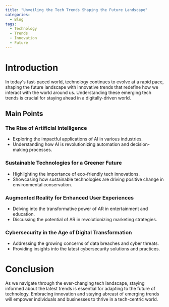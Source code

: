 ```yaml
---
title: "Unveiling the Tech Trends Shaping the Future Landscape"
categories:
  - Blog
tags:
  - Technology
  - Trends
  - Innovation
  - Future
---
```


# Introduction
In today's fast-paced world, technology continues to evolve at a rapid pace, shaping the future landscape with innovative trends that redefine how we interact with the world around us. Understanding these emerging tech trends is crucial for staying ahead in a digitally-driven world.

## Main Points
### The Rise of Artificial Intelligence
- Exploring the impactful applications of AI in various industries.
- Understanding how AI is revolutionizing automation and decision-making processes.

### Sustainable Technologies for a Greener Future
- Highlighting the importance of eco-friendly tech innovations.
- Showcasing how sustainable technologies are driving positive change in environmental conservation.

### Augmented Reality for Enhanced User Experiences
- Delving into the transformative power of AR in entertainment and education.
- Discussing the potential of AR in revolutionizing marketing strategies.

### Cybersecurity in the Age of Digital Transformation
- Addressing the growing concerns of data breaches and cyber threats.
- Providing insights into the latest cybersecurity solutions and practices.

# Conclusion
As we navigate through the ever-changing tech landscape, staying informed about the latest trends is essential for adapting to the future of technology. Embracing innovation and staying abreast of emerging trends will empower individuals and businesses to thrive in a tech-centric world.